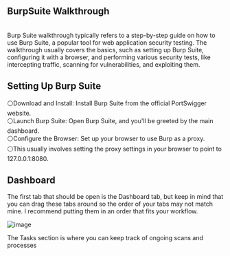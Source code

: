 <B><h2>BurpSuite Walkthrough</b></h2>
<br>
Burp Suite walkthrough typically refers to a step-by-step guide on how to use Burp Suite, a popular tool for web application security testing. The walkthrough usually covers the basics, such as setting up Burp Suite, configuring it with a browser, and performing various security tests, like intercepting traffic, scanning for vulnerabilities, and exploiting them.

<b><h2>Setting Up Burp Suite</b></h2>

⚪Download and Install: Install Burp Suite from the official PortSwigger website.
<br>
⚪Launch Burp Suite: Open Burp Suite, and you'll be greeted by the main dashboard.
<br>
⚪Configure the Browser: Set up your browser to use Burp as a proxy. 
<br>
⚪This usually involves setting the proxy settings in your browser to point to 127.0.0.1:8080.
<br>

<b><h2>Dashboard</b></h2>

The first tab that should be open is the Dashboard tab, but keep in mind that you can drag these tabs around so the order of your tabs may not match mine. I recommend putting them in an order that fits your workflow.



![image](https://github.com/user-attachments/assets/d000cfcd-06c0-4a17-95b7-e0851a75c8f4)


The Tasks section is where you can keep track of ongoing scans and processes




